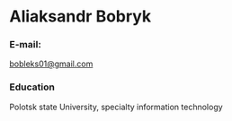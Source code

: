 # Aliaksandr Bobryk
### E-mail:
bobleks01@gmail.com
### Education
Polotsk state University, specialty information technology